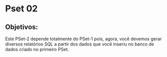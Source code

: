 # Pset 02

## Objetivos:

Este PSet-2 depende totalmente do PSet-1 pois, agora, você devemos gerar diversos
relatórios SQL a partir dos dados que você inseriu no banco de dados criado no
primeiro PSet.

